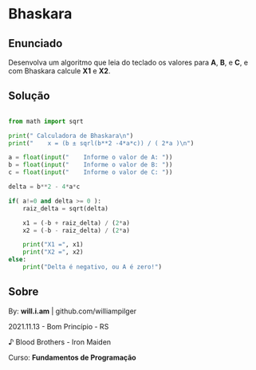 # Bhaskara

## Enunciado

Desenvolva um algoritmo que leia do teclado os valores para **A**, **B**, e **C**, e com Bhaskara calcule **X1** e **X2**.

## Solução

```py

from math import sqrt

print(" Calculadora de Bhaskara\n")
print("    x = (b ± sqrl(b**2 -4*a*c)) / ( 2*a )\n")

a = float(input("    Informe o valor de A: "))
b = float(input("    Informe o valor de B: "))
c = float(input("    Informe o valor de C: "))

delta = b**2 - 4*a*c

if( a!=0 and delta >= 0 ):
    raiz_delta = sqrt(delta)

    x1 = (-b + raiz_delta) / (2*a)
    x2 = (-b - raiz_delta) / (2*a)

    print("X1 =", x1)
    print("X2 =", x2)
else:
    print("Delta é negativo, ou A é zero!")

```

## Sobre

By: **will.i.am** | github.com/williampilger

2021.11.13 - Bom Princípio - RS

♪ Blood Brothers - Iron Maiden

Curso: **Fundamentos de Programação**